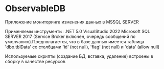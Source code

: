 # ObservableDB
Приложение мониторинга изменения данных в MSSQL SERVER

Применяемы инструменты:
.NET 5.0
VisualStudio 2022
Microsoft SQL SERVER 2017 (Service Broker включен, очередь сообщений по умолчанию).Предполагается, что в базе данных имеется таблица 'dbo.tblData' со столбцами 'id' (not null), 'flag' (not null) и 'data' (allow null)

Используемые скрипты (создание БД, вставка, удаление) встроены в сборку в качестве ресурсов.
